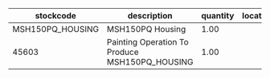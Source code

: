 |stockcode|description|quantity|location|
|---------|-----------|--------|--------|
|MSH150PQ_HOUSING|MSH150PQ Housing|1.00||
|45603|Painting Operation To Produce MSH150PQ_HOUSING|1.00||
